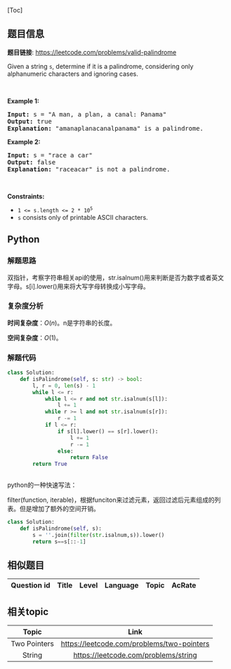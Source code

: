 [Toc]
## 题目信息
**题目链接**: https://leetcode.com/problems/valid-palindrome
<p>Given a string <code>s</code>, determine if it is a palindrome, considering only alphanumeric characters and ignoring cases.</p>

<p>&nbsp;</p>
<p><strong>Example 1:</strong></p>

<pre>
<strong>Input:</strong> s = &quot;A man, a plan, a canal: Panama&quot;
<strong>Output:</strong> true
<strong>Explanation:</strong> &quot;amanaplanacanalpanama&quot; is a palindrome.
</pre>

<p><strong>Example 2:</strong></p>

<pre>
<strong>Input:</strong> s = &quot;race a car&quot;
<strong>Output:</strong> false
<strong>Explanation:</strong> &quot;raceacar&quot; is not a palindrome.
</pre>

<p>&nbsp;</p>
<p><strong>Constraints:</strong></p>

<ul>
	<li><code>1 &lt;= s.length &lt;= 2 * 10<sup>5</sup></code></li>
	<li><code>s</code> consists only of printable ASCII characters.</li>
</ul>

## Python
### 解题思路
双指针，考察字符串相关api的使用，str.isalnum()用来判断是否为数字或者英文字母。s[i].lower()用来将大写字母转换成小写字母。

### 复杂度分析
**时间复杂度**：$O(n)$。n是字符串的长度。

**空间复杂度**：$O(1)$。
### 解题代码
```python
class Solution:
    def isPalindrome(self, s: str) -> bool:
        l, r = 0, len(s) - 1
        while l <= r:
            while l <= r and not str.isalnum(s[l]):
                l += 1
            while r >= l and not str.isalnum(s[r]):
                r -= 1
            if l <= r:
                if s[l].lower() == s[r].lower():
                    l += 1
                    r -= 1
                else:
                    return False
        return True
             
```
python的一种快速写法：

filter(function, iterable)，根据funciton来过滤元素，返回过滤后元素组成的列表。但是增加了额外的空间开销。

```python
class Solution:
    def isPalindrome(self, s):
		s = ''.join(filter(str.isalnum,s)).lower()
        return s==s[::-1]
```
## 相似题目
Question id | Title | Level | Language | Topic | AcRate
:-----------:|:-----:|:-----:|:--------:|:-----:|:------:


## 相关topic
Topic | Link
:-----:|:----:
Two Pointers | https://leetcode.com/problems/two-pointers
String | https://leetcode.com/problems/string